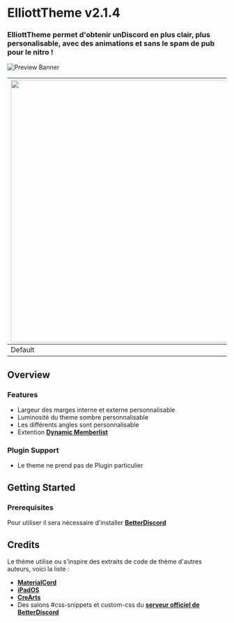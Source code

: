 # ElliottTheme v2.1.4
### ElliottTheme permet d'obtenir unDiscord en plus clair, plus personalisable, avec des animations et sans le spam de pub pour le nitro !

![Preview Banner]()

| <img src="https://cdn.discordapp.com/attachments/643921269590458386/906201037218676746/unknown.png" width="600"> | <img src="https://media.discordapp.net/attachments/643921269590458386/906201296229503046/unknown.png?width=1248&height=676" width="600"> | <img src="https://cdn.discordapp.com/attachments/643921269590458386/906204353570930688/a.jpg" width="600"> |
|------------|-------------|-------------|
| Default | Guild | Home |

## Overview

### Features
* Largeur des marges interne et externe personnalisable
* Luminosité du theme sombre personnalisable
* Les différents angles sont personnalisable
* Extention [**Dynamic Memberlist**](https://github.com/Pilgrimeru/ElliottTheme/blob/main/Dynamic_Memberlist.theme.css)

### Plugin Support
* Le theme ne prend pas de Plugin particulier 


## Getting Started

### Prerequisites

Pour utiliser il sera nécessaire d'installer [**BetterDiscord**](https://betterdiscord.app/)  

## Credits

Le thème utilise ou s'inspire des extraits de code de thème d'autres auteurs, voici la liste :

* [**MaterialCord**](https://github.com/TBDG5310/BetterDiscord/tree/master/Themes/MaterialCord)
* [**iPadOS**](https://github.com/DiscordStyles/iPadOS)
* [**CreArts**](https://github.com/CorellanStoma/CreArts-Discord)
* Des salons #css-snippets et custom-css du  [**serveur officiel de BetterDiscord**](https://discord.com/invite/0Tmfo5ZbORCRqbAd)
